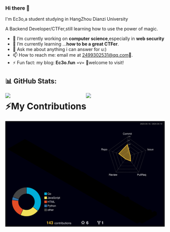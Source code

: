 ### Hi there 👋

I'm Ec3o,a student studying in HangZhou Dianzi University

A Backend Developer/CTFer,still learning how to use the power of magic.

- 🔭 I’m currently working on **computer science**,especially in **web security**
- 🌱 I’m currently learning ...**how to be a great CTFer**.
- 💬 Ask me about anything i can answer for u:)
- 📫 How to reach me: email me at 2499302531@qq.com🥰.
- ⚡ Fun fact: my blog: **Ec3o.fun** =v= 🥰welcome to visit!


## 📊 GitHub Stats:
<img align="left" block src="https://github-readme-stats.vercel.app/api?username=Ec3o&theme=dracula&hide_border=false&include_all_commits=false&count_private=true" width="45%" />
<img align="right" block src="https://github-readme-streak-stats.herokuapp.com/?user=Ec3o&theme=dracula&hide_border=false" width="49.5%" />


# ⚡️My Contributions
<img src="https://raw.githubusercontent.com/Ec3o/Ec3o/main/profile-3d-contrib/profile-night-rainbow.svg" />
